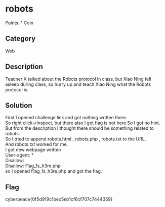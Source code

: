 # robots
Points: 1 Coin

## Category
Web

## Description
Teacher X talked about the Robots protocol in class, but Xiao Ning fell asleep during class, so hurry up and teach Xiao Ning what the Robots protocol is.

## Solution
First I opened challenge link and got nothing written there.  
So right click->Inspect, but there also I got flag is not here
So I got no hint.  
But from the description I thought there should be something related to robots.  
So I tried to append robots.html , robots.php , robots.txt to the URL.  
And robots.txt worked for me.   
I got new webpage written  
User-agent: *  
Disallow:   
Disallow: f1ag_1s_h3re.php  
so I opened f1ag_1s_h3re.php and got the flag.  

## Flag
cyberpeace{0f5d919c1bec5eb1cf6cf707c7444359}
